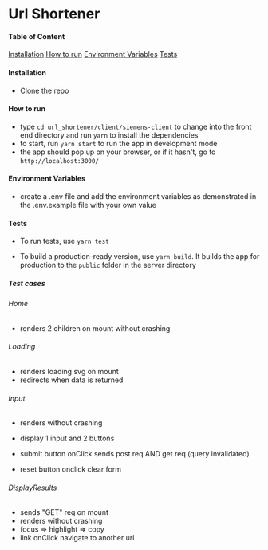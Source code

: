 # Url Shortener

#### Table of Content

[Installation](#installation)
[How to run](#how-to-run)
[Environment Variables](#environment-variables)
[Tests](#tests)

#### Installation

- Clone the repo

#### How to run

- type `cd url_shortener/client/siemens-client` to change into the front end directory and run `yarn` to install the dependencies
- to start, run `yarn start` to run the app in development mode
- the app should pop up on your browser, or if it hasn't, go to `http://localhost:3000/`

#### Environment Variables

- create a .env file and add the environment variables as demonstrated in the .env.example file with your own value

#### Tests

- To run tests, use `yarn test`

- To build a production-ready version, use `yarn build`. It builds the app for production to the `public` folder in the server directory

##### Test cases

###### Home

- renders 2 children on mount without crashing

###### Loading

- renders loading svg on mount
- redirects when data is returned

###### Input

- renders without crashing
- display 1 input and 2 buttons
- submit button onClick sends post req AND get req (query invalidated)

- reset button onclick clear form

###### DisplayResults

- sends "GET" req on mount
- renders without crashing
- focus => highlight => copy
- link onClick navigate to another url
